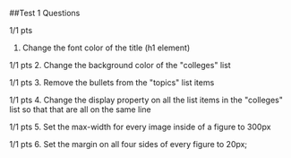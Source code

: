 ##Test 1 Questions

1/1 pts
1. Change the font color of the title (h1 element)

1/1 pts
2. Change the background color of the "colleges" list

1/1 pts
3. Remove the bullets from the "topics" list items

1/1 pts
4. Change the display property on all the list items in the "colleges" list so that
that are all on the same line

1/1 pts
5. Set the max-width for every image inside of a figure to 300px

1/1 pts
6. Set the margin on all four sides of every figure to 20px;
